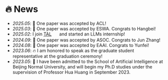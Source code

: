 # 🔥 News
<!-- _includes/news.html -->
<div class="news-scroll">
  <ul>
    <li><em>2025.05</em>: 🎉 One paper was accepted by ACL!</li>
    <li><em>2025.03</em>: 🎉 One paper was accepted by ESWA. Congrats to Hangbei!</li>
    <li><em>2025.02</em>: I join <a href="https://www.100tal.com/">TAL</a>
        <img src="{{ '/images/tal.png' | relative_url }}" style="height:1.2em; vertical-align:middle;">
        and started an LLMs internship!
    </li>
    <li><em>2024.09</em>: 🎉 One paper was accepted by ASOC. Congrats to Jun Zhang!</li>
    <li><em>2024.08</em>: 🎉 One paper was accepted by EAAI. Congrats to Yunfei!</li>
    <li><em>2023.06</em>: 🔥 I am honored to speak as the graduate student representative at the graduation ceremony!</li>
    <li><em>2023.05</em>: 🎉 I have been admitted to the School of Artificial Intelligence at Beijing Normal University,
        and will begin my Ph.D studies under the supervision of Professor Hua Huang in September 2023.</li>
  </ul>
</div>
